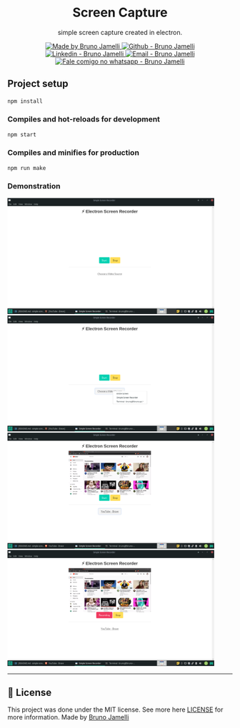 <h1 align="center">
<br>
Screen Capture
</h1>

<p align="center">
simple screen capture created in electron.
</p>


<p align="center">
  <a href="https://opensource.org/licenses/MIT">
    <img alt="Made by Bruno Jamelli" src="https://img.shields.io/badge/made%20by-Bruno_Jamelli-informational">
  </a>

  <a href="https://github.com/brunogeek9" target="_blank" >
    <img alt="Github - Bruno Jamelli" src="https://img.shields.io/badge/Github--%23F8952D?style=social&logo=github">
  </a>
  <a href="https://www.linkedin.com/in/brunojamelli/" target="_blank" >
    <img alt="Linkedin - Bruno Jamelli" src="https://img.shields.io/badge/Linkedin--%23F8952D?style=social&logo=linkedin">
  </a>
  <a href="mailto:brunogeek9@gmail.com" target="_blank" >
    <img alt="Email - Bruno Jamelli" src="https://img.shields.io/badge/Email--%23F8952D?style=social&logo=gmail">
  </a>
  <a href="https://api.whatsapp.com/send?phone=558481069624"
        target="_blank" >
    <img alt="Fale comigo no whatsapp - Bruno Jamelli" src="https://img.shields.io/badge/Whatsapp--%23F8952D?style=social&logo=whatsapp">
  </a>

</p>


## Project setup
```
npm install
```

### Compiles and hot-reloads for development
```
npm start
```


### Compiles and minifies for production
```
npm run make
```


### Demonstration

<div>
  <img src="screenshots/print1.png" alt="demo" height="260">
  <img src="screenshots/print2.png" alt="demo" height="260">
  <img src="screenshots/print3.png" alt="demo" height="260">
  <img src="screenshots/print4.png" alt="demo" height="260">
</div>

<hr />

## :memo: License

This project was done under the MIT license. See more here [LICENSE](/LICENSE) for more information.
Made by [Bruno Jamelli](https://github.com/brunogeek9)